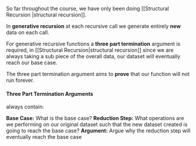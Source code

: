 So far throughout the course, we have only been doing [[Structural Recursion |structural recursion]].

In **generative recursion** at each recursive call we generate entirely **new** data on each call. 

For generative recursive functions a **three part termination** argument is required, in [[Structural Recursion|structural recursion]] since we are always taking a sub piece of the overall data, our dataset will eventually reach our base case. 

The three part termination argument aims to **prove** that our function will not run forever.


#### Three Part Termination Arguments
always contain:

**Base Case:** What is the base case? 
**Reduction Step:** What operations are we performing on our original dataset such that the new dataset created is going to reach the base case?
**Argument:** Argue why the reduction step will eventually reach the base case

